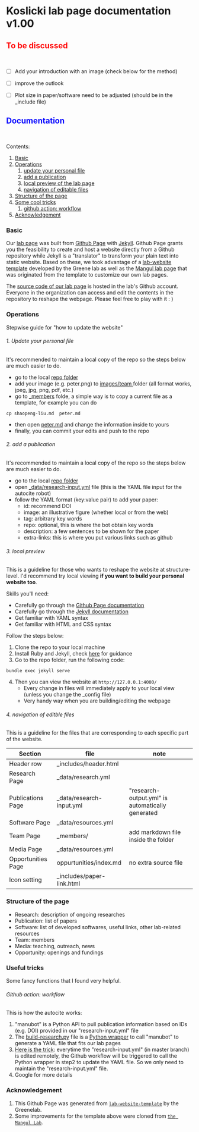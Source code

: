# Koslicki lab page documentation v1.00



<h2><font color="red">To be discussed </font></h2> 

- [ ] Add your introduction with an image (check below for the method)
- [ ] improve the outlook 
- [ ] Plot size in paper/software need to be adjusted (should be in the _include file)


<h2><font color="blue">Documentation </font></h2> 

Contents:

1. [Basic](#basic)
2. [Operations](#operation)
   1. [update your personal file](#personal)
   2. [add a publication](#pub)
   3. [local preview of the lab page](#local)
   4. [navigation of editable files](#edit)
3. [Structure of the page](#structure)
4. [Some cool tricks](#trick)
   1. [github action: workflow](#workflow)
5. [Acknowledgement](#thanks)



### Basic <a name="basic"> </a>

Our [lab page](https://koslickilab.github.io/Koslicki-lab-PSU/) was built from [Github Page](https://docs.github.com/en/pages) with [Jekyll](https://jekyllrb.com/). Github Page grants you the feasibility to create and host a website directly from a Github repository while Jekyll is a "translator" to transform your plain text into static website. Based on these, we took advantage of a [lab-website template](https://github.com/greenelab/lab-website-template) developed by the Greene lab as well as the [Mangul lab page](https://github.com/Mangul-Lab-USC/Mangul-Lab-USC.github.io) that was originated from the template to customize our own lab pages.  <br>

The [source code of our lab page](https://github.com/KoslickiLab/Koslicki-lab-PSU) is hosted in the lab's Github account. Everyone in the organization can access and edit the contents in the repository to reshape the webpage. Please feel free to play with it : )



### Operations  <a  name="operation"></a>

Stepwise guide for "how to update the website"

###### 1. Update your personal file <a  name="personal"></a>

It's recommended to maintain a local copy of the repo so the steps below are much easier to do.

- go to the local [repo folder](https://github.com/KoslickiLab/Koslicki-lab-PSU)
- add your image (e.g. peter.png) to [images/team ](https://github.com/KoslickiLab/Koslicki-lab-PSU/tree/master/images/team) folder (all format works, jpeg, jpg, png, pdf, etc.)
- go to [_members](https://github.com/KoslickiLab/Koslicki-lab-PSU/tree/master/_members) folde, a simple way is to copy a current file as a template, for example you can do

```
cp shaopeng-liu.md  peter.md
```

- then open [peter.md](https://github.com/KoslickiLab/Koslicki-lab-PSU/blob/master/_members/shaopeng-liu.md) and change the information inside to yours
- finally, you can commit your edits and push to the repo



###### 2. add a publication<a  name="pub"></a>

It's recommended to maintain a local copy of the repo so the steps below are much easier to do.

- go to the local [repo folder](https://github.com/KoslickiLab/Koslicki-lab-PSU)
- open [_data/research-input.yml](https://github.com/KoslickiLab/Koslicki-lab-PSU/blob/master/_data/research-input.yml) file (this is the YAML file input for the autocite robot)
- follow the YAML format (key:value pair) to add your paper:
  - id: recommend DOI
  - image: an illustrative figure (whether local or from the web)
  - tag: arbitrary key words
  - repo: optional, this is where the bot obtain key words
  - description: a few sentences to be shown for the paper
  - extra-links: this is where you put various links such as github



###### 3. local preview <a  name="local"></a>

This is a guideline for those who wants to reshape the website at structure-level. I'd recommend try local viewing **if you want to build your personal website too**.

Skills you'll need:

- Carefully go through the [Github Page documentation](https://docs.github.com/en/pages) 
- Carefully go through the [Jekyll documentation](https://jekyllrb.com/)
- Get familiar with YAML syntax
- Get familiar with HTML and CSS syntax

Follow the steps below:

1. Clone the repo to your local machine
2. Install Ruby and Jekyll, check [here](https://jekyllrb.com/docs/installation/) for guidance
3. Go to the repo folder, run the following code:

```
bundle exec jekyll serve
```

4. Then you can view the website at `http://127.0.0.1:4000/`
   - Every change in files will immediately apply to your local view (unless you change the _config file)
   - Very handy way when you are building/editing the webpage




###### 4. navigation of editble files <a  name="edit"></a>

This is a guideline for the files that are corresponding to each specific part of the website.

| Section            | file                      | note                                             |
| ------------------ | ------------------------- | ------------------------------------------------ |
| Header row         | _includes/header.html     |                                                  |
| Research Page       | _data/research.yml        |                                                  |
| Publications Page  | _data/research-input.yml  | "research-output.yml" is automatically generated |
| Software Page      | _data/resources.yml       |                                                  |
| Team Page          | _members/                 | add markdown file inside the folder              |
| Media Page         | _data/resources.yml       |                                                  |
| Opportunities Page | oppurtunities/index.md    | no extra source file                             |
| Icon setting       | _includes/paper-link.html |                                                  |






### Structure of the page <a  name="structure"></a>

- Research: description of ongoing researches
- Publication: list of papers
- Software: list of developed softwares, useful links, other lab-related resources
- Team: members
- Media: teaching, outreach, news
- Opportunity: openings and fundings







### Useful tricks <a  name="trick"></a>

Some fancy functions that I found very helpful.



###### Github action: workflow <a  name="workflow"></a>

This is how the autocite works:

1. "manubot" is a Python API to pull publication information based on IDs (e.g. DOI) provided in our "research-input.yml" file
2. The [build-research.py](https://github.com/KoslickiLab/Koslicki-lab-PSU/blob/master/_data/build-research.py) file is a <u>Python wrapper</u> to call "manubot" to generate a YAML file that fits our lab pages
3. [Here is the trick](https://github.com/KoslickiLab/Koslicki-lab-PSU/blob/master/.github/workflows/auto-cite.yaml): everytime the "research-input.yml" (in master branch) is edited remotely, the Github workflow will be triggered to call the Python wrapper in step2 to update the YAML file. So we only need to maintain the "research-input.yml" file.
4. Google for more details







### Acknowledgement <a  name="thanks"></a>

1. This Github Page was generated from [`lab-website-template`](https://github.com/greenelab/lab-website-template) by the Greenelab.
2. Some improvements for the template above were cloned from [`the Mangul Lab`](https://github.com/Mangul-Lab-USC/Mangul-Lab-USC.github.io).

